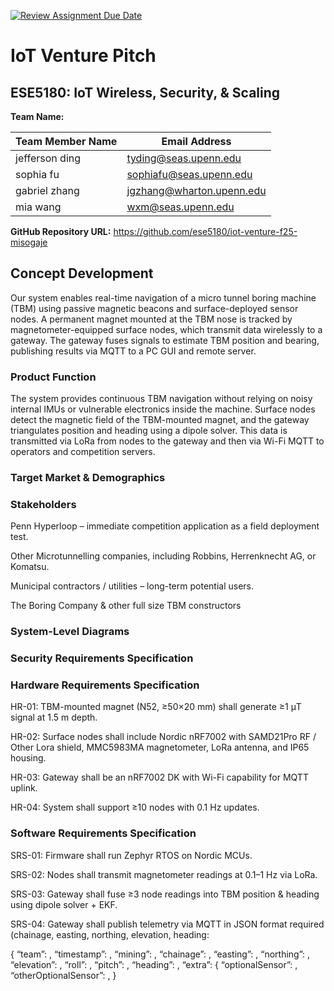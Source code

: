 [![Review Assignment Due Date](https://classroom.github.com/assets/deadline-readme-button-22041afd0340ce965d47ae6ef1cefeee28c7c493a6346c4f15d667ab976d596c.svg)](https://classroom.github.com/a/9GQ6o4cu)

# IoT Venture Pitch

## ESE5180: IoT Wireless, Security, & Scaling

**Team Name:**

| Team Member Name | Email Address             |
| ---------------- | ------------------------- |
| jefferson ding   | tyding@seas.upenn.edu     |
| sophia fu        | sophiafu@seas.upenn.edu   |
| gabriel zhang    | jgzhang@wharton.upenn.edu |
| mia wang         | wxm@seas.upenn.edu        |

**GitHub Repository URL:** https://github.com/ese5180/iot-venture-f25-misogaje

## Concept Development

Our system enables real-time navigation of a micro tunnel boring machine (TBM) using passive magnetic beacons and surface-deployed sensor nodes. A permanent magnet mounted at the TBM nose is tracked by magnetometer-equipped surface nodes, which transmit data wirelessly to a gateway. The gateway fuses signals to estimate TBM position and bearing, publishing results via MQTT to a PC GUI and remote server.

### Product Function

The system provides continuous TBM navigation without relying on noisy internal IMUs or vulnerable electronics inside the machine. Surface nodes detect the magnetic field of the TBM-mounted magnet, and the gateway triangulates position and heading using a dipole solver. This data is transmitted via LoRa from nodes to the gateway and then via Wi-Fi MQTT to operators and competition servers.

### Target Market & Demographics



### Stakeholders

Penn Hyperloop – immediate competition application as a field deployment test.

Other Microtunnelling companies, including Robbins, Herrenknecht AG, or Komatsu.

Municipal contractors / utilities – long-term potential users.

The Boring Company & other full size TBM constructors

### System-Level Diagrams



### Security Requirements Specification

### Hardware Requirements Specification

HR-01: TBM-mounted magnet (N52, ≥50×20 mm) shall generate ≥1 μT signal at 1.5 m depth.

HR-02: Surface nodes shall include Nordic nRF7002 with SAMD21Pro RF / Other Lora shield, MMC5983MA magnetometer, LoRa antenna, and IP65 housing.

HR-03: Gateway shall be an nRF7002 DK with Wi-Fi capability for MQTT uplink.

HR-04: System shall support ≥10 nodes with 0.1 Hz updates.

### Software Requirements Specification

SRS-01: Firmware shall run Zephyr RTOS on Nordic MCUs.

SRS-02: Nodes shall transmit magnetometer readings at 0.1–1 Hz via LoRa.

SRS-03: Gateway shall fuse ≥3 node readings into TBM position & heading using dipole solver + EKF.

SRS-04: Gateway shall publish telemetry via MQTT in JSON format required  (chainage, easting, northing, elevation, heading:

{ “team”: <string-formatted team name>, “timestamp”: <UNIX timestamp>, “mining”: <boolean mining flag>, “chainage”: <float-formatted chainage in m>, “easting”: <float-formatted easting in m>, “northing”: <float-formatted northing in m>, “elevation”: <float-formatted elevation in m>, “roll”: <float-formatted roll in radians>, “pitch”: <float-formatted pitch in radians>, “heading”: <float-formatted heading in radians>, “extra”: { “optionalSensor”: <data>, “otherOptionalSensor”: <data>, }
